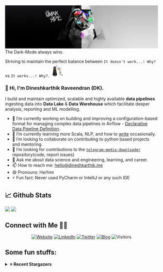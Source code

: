 ![](https://github.com/Dineshkarthik/Dineshkarthik/blob/master/assets/cover.jpg)
The Dark-Mode always wins.

Striving to maintain the perfect balance between `It doesn't work...! Why?` vs `It works...! Why?`. <img src="https://github.com/Dineshkarthik/Dineshkarthik/blob/master/assets/starwars_fight.gif" width="50">


### 👋 Hi, I'm Dineshkarthik Raveendran (DK).

I build and maintain optimized, scalable and highly available **data pipelines** ingesting data into **Data Lake** & **Data Warehouse** which facilitate deeper analysis, reporting and ML modelling.


- 🔭 I’m currently working on building and improving a configuration-based format for managing complex data pipelines in Airflow - [Declarative Data Pipeline Definition](https://www.thoughtworks.com/de/radar/techniques?blipid=202005084).
- 🌱 I’m currently learning more Scala, NLP, and how to [write](https://medium.com/@dineshkarthik.r) occasionally.
- 👯 I’m looking to collaborate on contributing to python based projects and mentoring.
- 🤔 I’m looking for contributions to the [`telegram-media-downloader`](https://github.com/Dineshkarthik/telegram_media_downloader) repository(code, report issues) 
- 💬 Ask me about data science and engineering, learning, and career.
- 📫 How to reach me: [hello@dineshkarthik.me](mailto:hello@dineshkarthik.me)
- 😄 Pronouns: He/him
- ⚡ Fun fact: Never used PyCharm or IntelliJ or any such IDE

## 📈 Github Stats
<img height="180em" src="https://github-readme-stats.vercel.app/api?username=Dineshkarthik&show_icons=true&hide_border=true&&count_private=true&include_all_commits=true" />
<img height="180em" src="https://github-readme-streak-stats.herokuapp.com/?user=Dineshkarthik&hide_border=true" />
  
## Connect with Me 🤝🏻

<p align="center">
<a href="https://dineshkarthik.me"><img alt="Website" src="https://img.shields.io/badge/Website-dineshkarthik.me-blue?style=flat&logo=google-chrome"></a>
<a href="https://www.linkedin.com/in/dineshkarthik-r/"><img alt="LinkedIn" src="https://img.shields.io/badge/LinkedIN-Dineshkarthik%20Raveendran-blue?style=flat&logo=linkedin"></a>
<a href="https://twitter.com/Dineshkarthik_R"><img alt="Twitter" src="https://img.shields.io/badge/Twitter-Dineshkarthik%20R-blue?style=flat&logo=twitter"></a>
<a href="https://medium.com/@dineshkarthik.r"><img alt="Blog" src="https://img.shields.io/badge/Medium-Dineshkarthik%20Raveendran-blue?style=flat&logo=medium"></a>
<img alt="Visitors" src="https://visitor-badge.laobi.icu/badge?page_id=Dineshkarthik">
</p>


## Some fun stuffs:

<details>
  <summary><b>⭐ Recent Stargazers</b></summary>
  <table cellspacing="0" cellpadding="0" style="border: none;">
    <tbody cellspacing="0" cellpadding="0" style="border: none;">
      <tr style="border: none;">
        <td style="border: none">
          <a href="https://github.com/tinchnopss">
            <img
              style="border-radius: 50%;"
              align="left"
              src="https://avatars.githubusercontent.com/u/120646701?u=0a168dc22d6ef7b024fc9d6ae827e39af459131b&v=4"
              width="96"
              height="65"
            />
          </a>
        </td>
        <td style="border: none">
          <div>
            <a href="https://github.com/tinchnopss">CHNOPS</a> 
            starred <a href="https://github.com/Dineshkarthik/telegram_media_downloader">telegram_media_downloader</a>
          </div>
          <div>
            User Bio: Nothing to 👀 here , no bio...!!
          </div>
        </td>
      </tr>
      <tr style="border: none;">
        <td style="border: none">
          <a href="https://github.com/MaxBoikov1308">
            <img
              style="border-radius: 50%;"
              align="left"
              src="https://avatars.githubusercontent.com/u/115492958?u=6c0d7ac7c7aee94896cabceaacee2c37346b0b97&v=4"
              width="96"
              height="65"
            />
          </a>
        </td>
        <td style="border: none">
          <div>
            <a href="https://github.com/MaxBoikov1308">Max</a> 
            starred <a href="https://github.com/Dineshkarthik/pinterest-telegram-bot">pinterest-telegram-bot</a>
          </div>
          <div>
            User Bio: Python/Go beginner
          </div>
        </td>
      </tr>
      <tr style="border: none;">
        <td style="border: none">
          <a href="https://github.com/CesPaul">
            <img
              style="border-radius: 50%;"
              align="left"
              src="https://avatars.githubusercontent.com/u/43243212?u=5dc6ce9ff2ab8c9ac50800b555f36e6db0dfc1c5&v=4"
              width="96"
              height="65"
            />
          </a>
        </td>
        <td style="border: none">
          <div>
            <a href="https://github.com/CesPaul">Pavel Gumennikov</a> 
            starred <a href="https://github.com/Dineshkarthik/telegram_media_downloader">telegram_media_downloader</a>
          </div>
          <div>
            User Bio: Android Developer
          </div>
        </td>
      </tr>
      <tr style="border: none;">
        <td style="border: none">
          <a href="https://github.com/kali8888-eng">
            <img
              style="border-radius: 50%;"
              align="left"
              src="https://avatars.githubusercontent.com/u/176761183?v=4"
              width="96"
              height="65"
            />
          </a>
        </td>
        <td style="border: none">
          <div>
            <a href="https://github.com/kali8888-eng">kali8888-eng</a> 
            starred <a href="https://github.com/Dineshkarthik/telegram_media_downloader">telegram_media_downloader</a>
          </div>
          <div>
            User Bio: Nothing to 👀 here , no bio...!!
          </div>
        </td>
      </tr>
      <tr style="border: none;">
        <td style="border: none">
          <a href="https://github.com/fenghuanzhen66">
            <img
              style="border-radius: 50%;"
              align="left"
              src="https://avatars.githubusercontent.com/u/78719150?v=4"
              width="96"
              height="65"
            />
          </a>
        </td>
        <td style="border: none">
          <div>
            <a href="https://github.com/fenghuanzhen66">fenghuanzhen66</a> 
            starred <a href="https://github.com/Dineshkarthik/telegram_media_downloader">telegram_media_downloader</a>
          </div>
          <div>
            User Bio: Nothing to 👀 here , no bio...!!
          </div>
        </td>
      </tr>
      <tr style="border: none;">
        <td style="border: none">
          <a href="https://github.com/TenTh0usand">
            <img
              style="border-radius: 50%;"
              align="left"
              src="https://avatars.githubusercontent.com/u/148879701?v=4"
              width="96"
              height="65"
            />
          </a>
        </td>
        <td style="border: none">
          <div>
            <a href="https://github.com/TenTh0usand">Pengji Du</a> 
            starred <a href="https://github.com/Dineshkarthik/telegram_media_downloader">telegram_media_downloader</a>
          </div>
          <div>
            User Bio: Wilson Du "10k"
          </div>
        </td>
      </tr>
      <tr style="border: none;">
        <td style="border: none">
          <a href="https://github.com/SingingDalong">
            <img
              style="border-radius: 50%;"
              align="left"
              src="https://avatars.githubusercontent.com/u/25282693?v=4"
              width="96"
              height="65"
            />
          </a>
        </td>
        <td style="border: none">
          <div>
            <a href="https://github.com/SingingDalong">SingingDalong</a> 
            starred <a href="https://github.com/Dineshkarthik/telegram_media_downloader">telegram_media_downloader</a>
          </div>
          <div>
            User Bio: Nothing to 👀 here , no bio...!!
          </div>
        </td>
      </tr>
      <tr style="border: none;">
        <td style="border: none">
          <a href="https://github.com/huang851998514">
            <img
              style="border-radius: 50%;"
              align="left"
              src="https://avatars.githubusercontent.com/u/39261907?u=279fb64e4faccf6dbd81163dc6a56c63311ee34f&v=4"
              width="96"
              height="65"
            />
          </a>
        </td>
        <td style="border: none">
          <div>
            <a href="https://github.com/huang851998514">onion</a> 
            starred <a href="https://github.com/Dineshkarthik/telegram_media_downloader">telegram_media_downloader</a>
          </div>
          <div>
            User Bio: Nothing to 👀 here , no bio...!!
          </div>
        </td>
      </tr>
      <tr style="border: none;">
        <td style="border: none">
          <a href="https://github.com/essesoul">
            <img
              style="border-radius: 50%;"
              align="left"
              src="https://avatars.githubusercontent.com/u/58624474?u=8d7888d483906eb572b2798316c28fdb76e53cf4&v=4"
              width="96"
              height="65"
            />
          </a>
        </td>
        <td style="border: none">
          <div>
            <a href="https://github.com/essesoul">Gary</a> 
            starred <a href="https://github.com/Dineshkarthik/telegram_media_downloader">telegram_media_downloader</a>
          </div>
          <div>
            User Bio: Nothing to 👀 here , no bio...!!
          </div>
        </td>
      </tr>
      <tr style="border: none;">
        <td style="border: none">
          <a href="https://github.com/shushiqi">
            <img
              style="border-radius: 50%;"
              align="left"
              src="https://avatars.githubusercontent.com/u/29807949?u=2cea3e97756a17b00690fb9c39084d9b793ffa34&v=4"
              width="96"
              height="65"
            />
          </a>
        </td>
        <td style="border: none">
          <div>
            <a href="https://github.com/shushiqi">shushiqi</a> 
            starred <a href="https://github.com/Dineshkarthik/telegram_media_downloader">telegram_media_downloader</a>
          </div>
          <div>
            User Bio: Nothing to 👀 here , no bio...!!
          </div>
        </td>
      </tr>
      </tbody>
  </table>
</details>